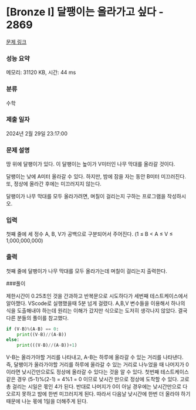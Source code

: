 # [Bronze I] 달팽이는 올라가고 싶다 - 2869 

[문제 링크](https://www.acmicpc.net/problem/2869) 

### 성능 요약

메모리: 31120 KB, 시간: 44 ms

### 분류

수학

### 제출 일자

2024년 2월 29일 23:17:00

### 문제 설명

<p>땅 위에 달팽이가 있다. 이 달팽이는 높이가 V미터인 나무 막대를 올라갈 것이다.</p>

<p>달팽이는 낮에 A미터 올라갈 수 있다. 하지만, 밤에 잠을 자는 동안 B미터 미끄러진다. 또, 정상에 올라간 후에는 미끄러지지 않는다.</p>

<p>달팽이가 나무 막대를 모두 올라가려면, 며칠이 걸리는지 구하는 프로그램을 작성하시오.</p>

### 입력 

 <p>첫째 줄에 세 정수 A, B, V가 공백으로 구분되어서 주어진다. (1 ≤ B < A ≤ V ≤ 1,000,000,000)</p>

### 출력 

 <p>첫째 줄에 달팽이가 나무 막대를 모두 올라가는데 며칠이 걸리는지 출력한다.</p>

###풀이
<p>제한시간이 0.25초인 것을 간과하고 반복문으로 시도하다가 세번째 테스트케이스에서 알아챘다. VScode로 실행했을때 5분 넘게 걸렸다. A,B,V 변수들을 이용해서 하나의 식을 도출해내야 하는데 원리는 이해가 갔지만 식으로는 도저히 생각나지 않았다. 결국 다른 분들의 풀이를 참고했다.</p>

~~~python
if (V-B)%(A-B) == 0:
    print((V-B)//(A-B))
else:
    print(((V-B)//(A-B))+1)
~~~
<p> V-B는 올라가야할 거리를 나타내고, A-B는 하루에 올라갈 수 있는 거리를 나타낸다. 즉, 달팽이가 올라가야할 거리를 하루에 올라갈 수 있는 거리로 나누었을 때 나머지가 0이라면 낮시간만으로도 정상에 올라갈 수 있다는 것을 알 수 있다. 첫번째 테스트케이스같은 경우 (5-1)%(2-1) = 4%1 = 0 이므로 낮시간 만으로 정상에 도착할 수 있다. 고로 총 걸리는 시일은 몫인 4가 된다. 반대로 나머지가 0이 아닐 경우에는 낮시간만으로 다 오르지 못하고 밤에 한번 미끄러지게 된다. 따라서 다음날 낮시간에 한번 더 올라야 하기 때문에 나눈 몫에 1일을 더해주게 된다.</p>
